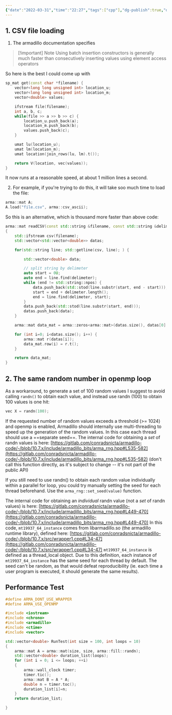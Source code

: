 ```yaml
---
{"date":"2022-03-31","time":"22:27","tags":["cpp"],"dg-publish":true,"dg-class":"program","permalink":"/2-areas/programming/cpp/armadillo-tips/","dgHomeLink":true,"dgPassFrontmatter":true,"dgShowLocalGraph":true,"dgShowBacklinks":true,"dgShowInlineTitle":true}
---
```



## 1. CSV file loading 
1. The armadillo documentation specifies

> [!important] Note
> Using batch insertion constructors is generally much faster than consecutively inserting values using element access operators

So here is the best I could come up with

```cpp
sp_mat get(const char *filename) {         
    vector<long long unsigned int> location_u;
    vector<long long unsigned int> location_m;
    vector<double> values;                    

    ifstream file(filename);                  
    int a, b, c;                              
    while(file >> a >> b >> c) {                                   
        location_u.push_back(a);              
        location_m.push_back(b);              
        values.push_back(c);                  
    }                                         

    umat lu(location_u);                      
    umat lm(location_m);                      
    umat location(join_rows(lu, lm).t());     

    return V(location, vec(values));                                         
}                                             
```

It now runs at a reasonable speed, at about 1 million lines a second.


2. For example, if you're trying to do this, it will take soo much time to load the file:
```cpp
arma::mat A;
A.load("file.csv", arma::csv_ascii);
```
So this is an alternative, which is thousand more faster than above code:
```Cpp
arma::mat readCSV(const std::string &filename, const std::string &delimeter = ",")
{
    std::ifstream csv(filename);
    std::vector<std::vector<double>> datas;

    for(std::string line; std::getline(csv, line); ) {

        std::vector<double> data;

        // split string by delimeter
        auto start = 0U;
        auto end = line.find(delimeter);
        while (end != std::string::npos) {
            data.push_back(std::stod(line.substr(start, end - start)));
            start = end + delimeter.length();
            end = line.find(delimeter, start);
        }
        data.push_back(std::stod(line.substr(start, end)));
        datas.push_back(data);
    }

    arma::mat data_mat = arma::zeros<arma::mat>(datas.size(), datas[0].size());

    for (int i=0; i<datas.size(); i++) {
        arma::mat r(datas[i]);
        data_mat.row(i) = r.t();
    }

    return data_mat;
}
```


## 2. The same random number in openmp loop
As a workaround, to generate a set of 100 random values I suggest to avoid calling `randn()`  to obtain each value, and instead use randn (100) to obtain 100 values is one hit:

``` cpp
vec X = randn(100);
```

If the requested number of random values exceeds a threshold (>= 1024) and openmp is enabled, Armadillo should internally use multi-threading to speed up the generation of the random values. In this case each thread should use a ==separate seed==. The internal code for obtaining a _set_ of randn values is here: [https://gitlab.com/conradsnicta/armadillo-code/-/blob/10.7.x/include/armadillo_bits/arma_rng.hpp#L535-582](https://gitlab.com/conradsnicta/armadillo-code/-/blob/10.7.x/include/armadillo_bits/arma_rng.hpp#L535-582) (don't call this function directly, as it's subject to change -- it's not part of the public API)

 If you still need to use randn() to obtain each random value individually within a parallel for loop, you could try manually setting the seed for each thread beforehand. Use the `arma_rng::set_seed(value)` function.

The internal code for obtaining an _individual_ randn value (not a _set_ of randn values) is here: [https://gitlab.com/conradsnicta/armadillo-code/-/blob/10.7.x/include/armadillo_bits/arma_rng.hpp#L449-470](https://gitlab.com/conradsnicta/armadillo-code/-/blob/10.7.x/include/armadillo_bits/arma_rng.hpp#L449-470) In this code, `mt19937_64_instance` comes from libarmadillo.so (the armadillo runtime library), defined here: [https://gitlab.com/conradsnicta/armadillo-code/-/blob/10.7.x/src/wrapper1.cpp#L34-47](https://gitlab.com/conradsnicta/armadillo-code/-/blob/10.7.x/src/wrapper1.cpp#L34-47) `mt19937_64_instance` is defined as a thread_local object. Due to this definition, each instance of `mt19937_64_instance` has the same seed for each thread by default. The seed can't be random, as that would defeat reproducibility (ie. each time a user program is executed, it should generate the same results).

## Performance Test
```cpp
#define ARMA_DONT_USE_WRAPPER
#define ARMA_USE_OPENMP

#include <iostream>
#include <chrono>
#include <armadillo>
#include <ctime>
#include <vector>

std::vector<double> RunTest(int size = 100, int loops = 10)
{
    arma::mat A = arma::mat(size, size, arma::fill::randn);
    std::vector<double> duration_list(loops);
    for (int i = 0; i <= loops; ++i)
    {
        arma::wall_clock timer;
        timer.tic();
        arma::mat B = A * A;
        double n = timer.toc();
        duration_list[i]=n;
    }
    return duration_list;

}
```
